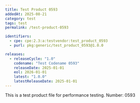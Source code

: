 ```yaml
---
title: Test Product 0593
addedAt: 2025-08-21
category: test
tags: test
permalink: /test-product-0593

identifiers:
  - cpe: cpe:2.3:a:testvendor:test_product_0593
  - purl: pkg:generic/test_product_0593@1.0.0

releases:
  - releaseCycle: "1.0"
    codename: "Test Codename 0593"
    releaseDate: 2025-01-01
    eol: 2026-01-01
    latest: "1.0.0"
    latestReleaseDate: 2025-01-01
---
```


This is a test product file for performance testing. Number: 0593
